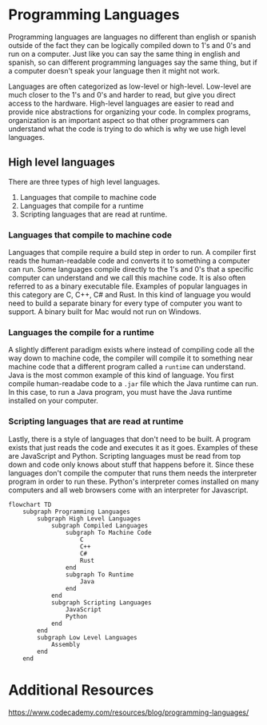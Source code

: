 # Programming Languages

Programming languages are languages no different than english or spanish outside of the fact they can be logically compiled down to 1's and 0's and run on a computer. Just like you can say the same thing in english and spanish, so can different programming languages say the same thing, but if a computer doesn't speak your language then it might not work.

Languages are often categorized as low-level or high-level. Low-level are much closer to the 1's and 0's and harder to read, but give you direct access to the hardware. High-level languages are easier to read and provide nice abstractions for organizing your code. In complex programs, organization is an important aspect so that other programmers can understand what the code is trying to do which is why we use high level languages.

## High level languages

There are three types of high level languages.
1. Languages that compile to machine code
1. Languages that compile for a runtime
1. Scripting languages that are read at runtime.

### Languages that compile to machine code
Languages that compile require a build step in order to run. A compiler first reads the human-readable code and converts it to something a computer can run. Some languages compile directly to the 1's and 0's that a specific computer can understand and we call this machine code. It is also often referred to as a binary executable file. Examples of popular languages in this category are C, C++, C# and Rust. In this kind of language you would need to build a separate binary for every type of computer you want to support. A binary built for Mac would not run on Windows.

### Languages the compile for a runtime
A slightly different paradigm exists where instead of compiling code all the way down to machine code, the compiler will compile it to something near machine code that a different program called a `runtime` can understand. Java is the most common example of this kind of language. You first compile human-readabe code to a `.jar` file which the Java runtime can run. In this case, to run a Java program, you must have the Java runtime installed on your computer.

### Scripting languages that are read at runtime
Lastly, there is a style of languages that don't need to be built. A program exists that just reads the code and executes it as it goes. Examples of these are JavaScript and Python. Scripting languages must be read from top down and code only knows about stuff that happens before it. Since these languages don't compile the computer that runs them needs the interpreter program in order to run these. Python's interpreter comes installed on many computers and all web browsers come with an interpreter for Javascript.

```mermaid
flowchart TD
    subgraph Programming Languages
        subgraph High Level Languages
            subgraph Compiled Languages
                subgraph To Machine Code
                    C
                    C++
                    C#
                    Rust
                end
                subgraph To Runtime
                    Java
                end
            end
            subgraph Scripting Languages
                JavaScript
                Python
            end
        end
        subgraph Low Level Languages
            Assembly
        end
    end
```

# Additional Resources
https://www.codecademy.com/resources/blog/programming-languages/
